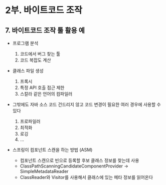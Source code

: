 # 2부. 바이트코드 조작

## 7. 바이트코드 조작 툴 활용 예

- 프로그램 분석

  1. 코드에서 버그 찾는 툴
  2. 코드 복잡도 계산

- 클래스 파일 생성

  1. 프록시
  2. 특정 API 호출 접근 제한
  3. 스칼라 같은 언어의 컴파일러

- 그밖에도 자바 소스 코드 건드리지 않고 코드 변경이 필요한 여러 경우에 사용할 수 있다

  1. 프로파일러
  2. 최적화
  3. 로깅
  4. ...

- 스프링이 컴포넌트 스캔을 하는 방법 (ASM)
  - 컴포넌트 스캔으로 빈으로 등록할 후보 클래스 정보를 찾는데 사용
  - ClassPathScanningCandidateComponentProvider -> SimpleMetadataReader
  - ClassReader와 Visitor를 사용해서 클래스에 있는 메타 정보를 읽어온다
